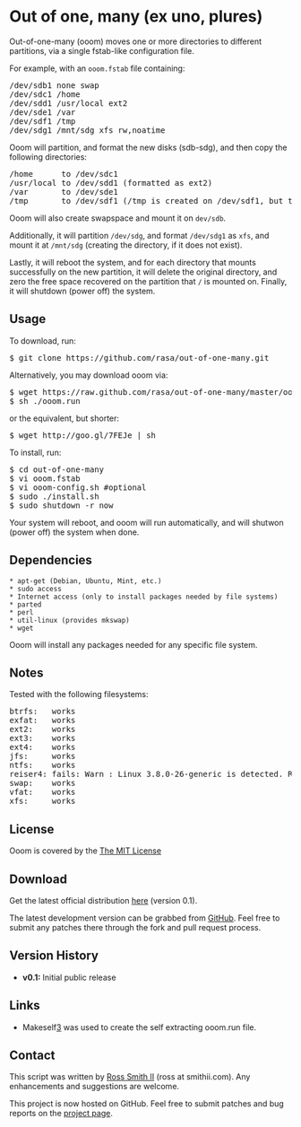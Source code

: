 Out of one, many (ex uno, plures)
=================================

Out-of-one-many (ooom) moves one or more directories to different partitions, via a single fstab-like configuration file.

For example, with an `ooom.fstab` file containing:

<pre>
/dev/sdb1 none swap
/dev/sdc1 /home
/dev/sdd1 /usr/local ext2
/dev/sde1 /var
/dev/sdf1 /tmp
/dev/sdg1 /mnt/sdg xfs rw,noatime
</pre>

Ooom will partition, and format the new disks (sdb-sdg), and then copy the following directories:

<pre>
/home      to /dev/sdc1
/usr/local to /dev/sdd1 (formatted as ext2)
/var       to /dev/sde1
/tmp       to /dev/sdf1 (/tmp is created on /dev/sdf1, but the contents are not copied)
</pre>

Ooom will also create swapspace and mount it on `dev/sdb`.

Additionally, it will partition `/dev/sdg`, and format `/dev/sdg1` as `xfs`, and mount it at `/mnt/sdg` (creating the directory, if it does not exist).

Lastly, it will reboot the system, and for each directory that mounts successfully on the new partition,
it will delete the original directory, and zero the free space recovered on the partition that `/` is mounted on.
Finally, it will shutdown (power off) the system.

## Usage

To download, run:

<pre>
$ git clone https://github.com/rasa/out-of-one-many.git
</pre>

Alternatively, you may download ooom via:

<pre>
$ wget https://raw.github.com/rasa/out-of-one-many/master/ooom.run
$ sh ./ooom.run
</pre>

or the equivalent, but shorter:

<pre>
$ wget http://goo.gl/7FEJe | sh
</pre>

To install, run:

<pre>
$ cd out-of-one-many
$ vi ooom.fstab
$ vi ooom-config.sh #optional
$ sudo ./install.sh
$ sudo shutdown -r now
</pre>

Your system will reboot, and ooom will run automatically, and will shutwon (power off) the system when done.

## Dependencies

	* apt-get (Debian, Ubuntu, Mint, etc.)
	* sudo access
	* Internet access (only to install packages needed by file systems)
	* parted
	* perl
	* util-linux (provides mkswap)
	* wget

Ooom will install any packages needed for any specific file system.

## Notes

Tested with the following filesystems:

<pre>
btrfs:   works
exfat:   works
ext2:    works
ext3:    works
ext4:    works
jfs:     works
ntfs:    works
reiser4: fails: Warn : Linux 3.8.0-26-generic is detected. Reiser4 does not support such a platform. Use -f to force over.
swap:    works
vfat:    works
xfs:     works
</pre>

## License

Ooom is covered by the [The MIT License][1]

## Download

Get the latest official distribution [here][2] (version 0.1).

The latest development version can be grabbed from [GitHub][2]. Feel free to
submit any patches there through the fork and pull request process.

## Version History

  * **v0.1:** Initial public release

## Links

  * Makeself[3] was used to create the self extracting ooom.run file.

## Contact

This script was written by [Ross Smith II][4] (ross at smithii.com). Any enhancements and suggestions are welcome.

This project is now hosted on GitHub. Feel free to submit patches and bug reports on the [project page][5].

   [1]: http://opensource.org/licenses/MIT
   [2]: https://raw.github.com/rasa/out-of-one-many/master/ooom.run
   [3]: http://github.com/megastep/makeself
   [4]: mailto:ross@smithii.com
   [5]: https://github.com/rasa/out-of-one-many
